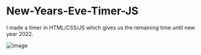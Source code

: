 # New-Years-Eve-Timer-JS

I made a timer in HTML/CSS/JS which gives us the remaining time until new year 2022.

![image](https://user-images.githubusercontent.com/73030257/133517827-17a3bf36-ca0b-4ee1-a33e-d8c5d82a368f.png)
